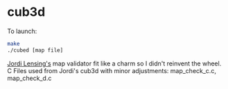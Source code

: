 # cub3d

To launch:
```bash
make
./cubed [map file]
```

[Jordi Lensing's](https://github.com/axenth) map validator fit like a charm so I didn't reinvent the wheel.
C Files used from Jordi's cub3d with minor adjustments: map_check_c.c, map_check_d.c 
